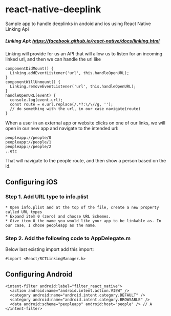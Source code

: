 # react-native-deeplink
Sample app to handle deeplinks in andoid and ios using React Native Linking Api

##### Linking Api:	https://facebook.github.io/react-native/docs/linking.html

Linking will provide for us an API that will allow us to listen for an incoming linked url, and then we can handle the url like
```
componentDidMount() {
  Linking.addEventListener('url', this.handleOpenURL);
}
componentWillUnmount() {
  Linking.removeEventListener('url', this.handleOpenURL);
}
handleOpenURL(event) {
  console.log(event.url);
  const route = e.url.replace(/.*?:\/\//g, '');
  // do something with the url, in our case navigate(route)
}
```
When a user in an external app or website clicks on one of our links, we will open in our new app and navigate to the intended url:
```
peopleapp://people/0
peopleapp://people/1
peopleapp://people/2
..etc
```
That will navigate to the people route, and then show a person based on the id.

## Configuring iOS

### Step 1. Add URL type to info.plist

	* Open info.plist and at the top of the file, create a new property called URL types
	* Expand item 0 (zero) and choose URL Schemes.
	* Give item 0 the name you would like your app to be linkable as. In our case, I chose peopleapp as the name.
	
### Step 2. Add the following code to AppDelegate.m

Below last existing import add this import:

`#import <React/RCTLinkingManager.h>`

## Configuring Android

```
<intent-filter android:label="filter_react_native">
  <action android:name="android.intent.action.VIEW" />
  <category android:name="android.intent.category.DEFAULT" />
  <category android:name="android.intent.category.BROWSABLE" />
  <data android:scheme="peopleapp" android:host="people" /> // A
</intent-filter>
```
